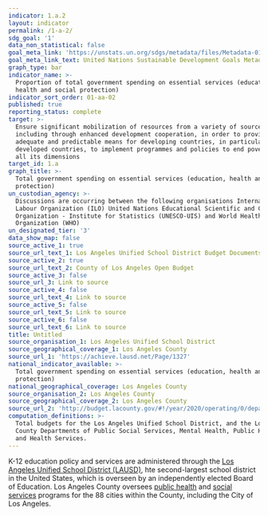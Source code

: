 ```yaml
---
indicator: 1.a.2
layout: indicator
permalink: /1-a-2/
sdg_goal: '1'
data_non_statistical: false
goal_meta_link: 'https://unstats.un.org/sdgs/metadata/files/Metadata-01-0a-02.pdf'
goal_meta_link_text: United Nations Sustainable Development Goals Metadata
graph_type: bar
indicator_name: >-
  Proportion of total government spending on essential services (education,
  health and social protection)
indicator_sort_order: 01-aa-02
published: true
reporting_status: complete
target: >-
  Ensure significant mobilization of resources from a variety of sources,
  including through enhanced development cooperation, in order to provide
  adequate and predictable means for developing countries, in particular least
  developed countries, to implement programmes and policies to end poverty in
  all its dimensions
target_id: 1.a
graph_title: >-
  Total government spending on essential services (education, health and social
  protection)
un_custodian_agency: >-
  Discussions are occurring between the following organisations International
  Labour Organization (ILO) United Nations Educational Scientific and Cultural
  Organization - Institute for Statistics (UNESCO-UIS) and World Health
  Organization (WHO)
un_designated_tier: '3'
data_show_map: false
source_active_1: true
source_url_text_1: Los Angeles Unified School District Budget Documents
source_active_2: true
source_url_text_2: County of Los Angeles Open Budget
source_active_3: false
source_url_3: Link to source
source_active_4: false
source_url_text_4: Link to source
source_active_5: false
source_url_text_5: Link to source
source_active_6: false
source_url_text_6: Link to source
title: Untitled
source_organisation_1: Los Angeles Unified School District
source_geographical_coverage_1: Los Angeles County
source_url_1: 'https://achieve.lausd.net/Page/1327'
national_indicator_available: >-
  Total government spending on essential services (education, health and social
  protection)
national_geographical_coverage: Los Angeles County
source_organisation_2: Los Angeles County
source_geographical_coverage_2: Los Angeles County
source_url_2: 'http://budget.lacounty.gov/#!/year/2020/operating/0/department'
computation_definitions: >-
  Total budgets for the Los Angeles Unified School District, and the Los Angeles
  County Departments of Public Social Services, Mental Health, Public Health,
  and Health Services.
---
```

K-12 education policy and services are administered through the [Los Angeles Unified School District (LAUSD)](https://achieve.lausd.net/domain/4), hte second-largest school district in the United States, which is overseen by an independently elected Board of Education. Los Angeles County oversees [public health](http://www.publichealth.lacounty.gov/) and [social services](https://dpss.lacounty.gov/en.html) programs for the 88 cities within the County, including the City of Los Angeles. 